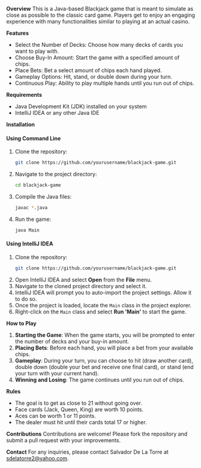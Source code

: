 **Overview**
This is a Java-based Blackjack game that is meant to simulate as close as possible to the classic card game. Players get to enjoy an engaging experience with many functionalities similar to playing at an actual casino.

**Features**
- Select the Number of Decks: Choose how many decks of cards you want to play with.
- Choose Buy-In Amount: Start the game with a specified amount of chips.
- Place Bets: Bet a select amount of chips each hand played.
- Gameplay Options: Hit, stand, or double down during your turn.
- Continuous Play: Ability to play multiple hands until you run out of chips.

**Requirements**
- Java Development Kit (JDK) installed on your system
- IntelliJ IDEA or any other Java IDE

**Installation**

#### Using Command Line

1. Clone the repository:
    ```sh
    git clone https://github.com/yourusername/blackjack-game.git
    ```
2. Navigate to the project directory:
    ```sh
    cd blackjack-game
    ```
3. Compile the Java files:
    ```sh
    javac *.java
    ```
4. Run the game:
    ```sh
    java Main
    ```

#### Using IntelliJ IDEA

1. Clone the repository:
    ```sh
    git clone https://github.com/yourusername/blackjack-game.git
    ```
2. Open IntelliJ IDEA and select **Open** from the **File** menu.
3. Navigate to the cloned project directory and select it.
4. IntelliJ IDEA will prompt you to auto-import the project settings. Allow it to do so.
5. Once the project is loaded, locate the `Main` class in the project explorer.
6. Right-click on the `Main` class and select **Run 'Main'** to start the game.

**How to Play**
1. **Starting the Game**: When the game starts, you will be prompted to enter the number of decks and your buy-in amount.
2. **Placing Bets**: Before each hand, you will place a bet from your available chips.
3. **Gameplay**: During your turn, you can choose to hit (draw another card), double down (double your bet and receive one final card), or stand (end your turn with your current hand).
4. **Winning and Losing**: The game continues until you run out of chips.

**Rules**
- The goal is to get as close to 21 without going over.
- Face cards (Jack, Queen, King) are worth 10 points.
- Aces can be worth 1 or 11 points.
- The dealer must hit until their cards total 17 or higher.

**Contributions**
Contributions are welcome! Please fork the repository and submit a pull request with your improvements.

**Contact**
For any inquiries, please contact Salvador De La Torre at sdelatorre2@yahoo.com.
